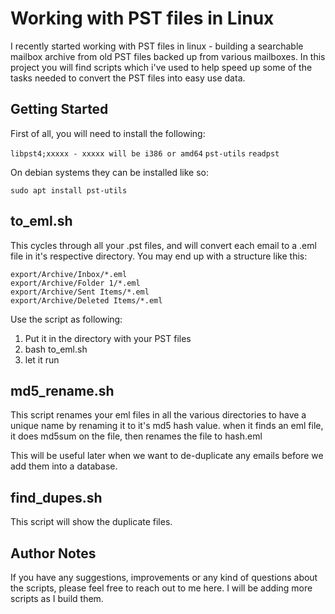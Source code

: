 # Working with PST files in Linux

I recently started working with PST files in linux - building a searchable mailbox archive from old PST files backed up from various mailboxes.
In this project you will find scripts which i've used to help speed up some of the tasks needed to convert the PST files into easy use data.

## Getting Started

First of all, you will need to install the following:

`libpst4;xxxxx - xxxxx will be i386 or amd64` 
`pst-utils`
`readpst`

On debian systems they can be installed like so:

`sudo apt install pst-utils`

## to_eml.sh

This cycles through all your .pst files, and will convert each email to a .eml file in it's respective directory.
You may end up with a structure like this:

`export/Archive/Inbox/*.eml`  
`export/Archive/Folder 1/*.eml`  
`export/Archive/Sent Items/*.eml`  
`export/Archive/Deleted Items/*.eml`  

Use the script as following:

1. Put it in the directory with your PST files
2. bash to_eml.sh
3. let it run

## md5_rename.sh

This script renames your eml files in all the various directories to have a unique name by renaming it to it's md5 hash value.
when it finds an eml file, it does md5sum on the file, then renames the file to hash.eml

This will be useful later when we want to de-duplicate any emails before we add them into a database.

## find_dupes.sh

This script will show the duplicate files.

## Author Notes
If you have any suggestions, improvements or any kind of questions about the scripts, please feel free to reach out to me here.
I will be adding more scripts as I build them.
